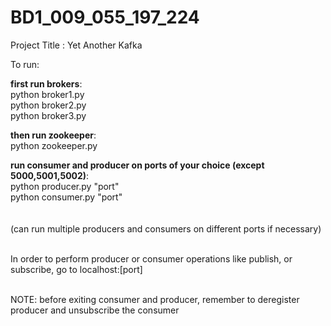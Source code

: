 # BD1_009_055_197_224

Project Title : Yet Another Kafka

To run:

**first run brokers**:<br>
python broker1.py<br>
python broker2.py<br>
python broker3.py<br>

**then run zookeeper**:<br>
python zookeeper.py<br>

**run consumer and producer on ports of your choice (except 5000,5001,5002)**:<br>
python producer.py "port"<br>
python consumer.py "port"<br>
<br><br>
(can run multiple producers and consumers on different ports if necessary)<br><br>

In order to perform producer or consumer operations like publish, or subscribe, go to localhost:[port]<br><br>

NOTE: before exiting consumer and producer, remember to deregister producer and unsubscribe the consumer
